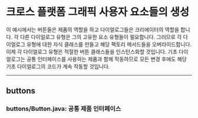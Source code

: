 # 크로스 플랫폼 그래픽 사용자 요소들의 생성
이 예시에서는 버튼들은 제품의 역할을 하고 다이얼로그들은 크리에이터의 역할을 합니다.
각 다른 다이얼로그 유형은 그의 고유한 요소 유형들이 필요합니다. 그러므로 각 다이얼로그 유형에 대한 자식 클래스를 만들고 해당 팩토리 메서드들을 오버라이드합니다.
이제 각 다이얼로그 유형은 적절한 버튼 클래스들을 인스턴스화할 것입니다. 기초 다이얼로그는 공통 인터페이스를 사용하는 제품과 함께 작동하므로 모든 변경 후에도 해당 기초 다이얼로그의 코드가 계속 작동할 것입니다.
***
## buttons
### buttons/Button.java: 공통 제품 인터페이스
